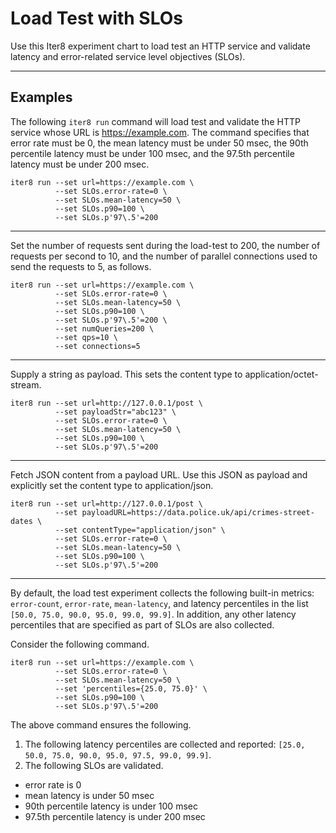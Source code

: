 # Load Test with SLOs

Use this Iter8 experiment chart to load test an HTTP service and validate latency and error-related service level objectives (SLOs).

***

## Examples

The following `iter8 run` command will load test and validate the HTTP service whose URL is https://example.com. The command specifies that error rate must be 0, the mean latency must be under 50 msec, the 90th percentile latency must be under 100 msec, and the 97.5th percentile latency must be under 200 msec.

```shell
iter8 run --set url=https://example.com \
          --set SLOs.error-rate=0 \
          --set SLOs.mean-latency=50 \
          --set SLOs.p90=100 \
          --set SLOs.p'97\.5'=200
```

***

Set the number of requests sent during the load-test to 200, the number of requests per second to 10, and the number of parallel connections used to send the requests to 5, as follows.

```shell
iter8 run --set url=https://example.com \
          --set SLOs.error-rate=0 \
          --set SLOs.mean-latency=50 \
          --set SLOs.p90=100 \
          --set SLOs.p'97\.5'=200 \
          --set numQueries=200 \
          --set qps=10 \
          --set connections=5
```

***

Supply a string as payload. This sets the content type to application/octet-stream.

```shell
iter8 run --set url=http://127.0.0.1/post \
          --set payloadStr="abc123" \
          --set SLOs.error-rate=0 \
          --set SLOs.mean-latency=50 \
          --set SLOs.p90=100 \
          --set SLOs.p'97\.5'=200
```

***

Fetch JSON content from a payload URL. Use this JSON as payload and explicitly set the content type to application/json.

```shell
iter8 run --set url=http://127.0.0.1/post \
          --set payloadURL=https://data.police.uk/api/crimes-street-dates \
          --set contentType="application/json" \
          --set SLOs.error-rate=0 \
          --set SLOs.mean-latency=50 \
          --set SLOs.p90=100 \
          --set SLOs.p'97\.5'=200
```

***

By default, the load test experiment collects the following built-in metrics: `error-count`, `error-rate`, `mean-latency`, and latency percentiles in the list `[50.0, 75.0, 90.0, 95.0, 99.0, 99.9]`. In addition, any other latency percentiles that are specified as part of SLOs are also collected. 

Consider the following command.
```shell
iter8 run --set url=https://example.com \
          --set SLOs.error-rate=0 \
          --set SLOs.mean-latency=50 \
          --set 'percentiles={25.0, 75.0}' \
          --set SLOs.p90=100 \
          --set SLOs.p'97\.5'=200
```

The above command ensures the following.

1. The following latency percentiles are collected and reported: `[25.0, 50.0, 75.0, 90.0, 95.0, 97.5, 99.0, 99.9]`.
2. The following SLOs are validated.
  * error rate is 0
  * mean latency is under 50 msec
  * 90th percentile latency is under 100 msec
  * 97.5th percentile latency is under 200 msec

